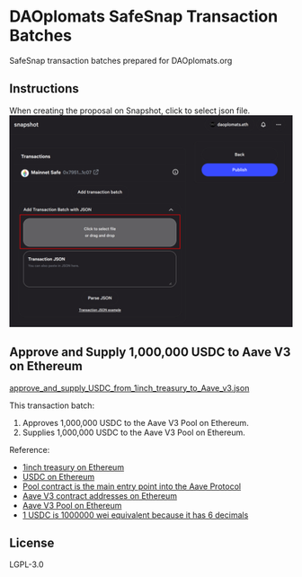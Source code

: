 # DAOplomats SafeSnap Transaction Batches
SafeSnap transaction batches prepared for DAOplomats.org

## Instructions
When creating the proposal on Snapshot, click to select json file.
![Select Transaction Batch File](resources/select-transaction-batch-file.png)

## Approve and Supply 1,000,000 USDC to Aave V3 on Ethereum
[approve_and_supply_USDC_from_1inch_treasury_to_Aave_v3.json](https://github.com/MantisClone/daoplomats-safe-tasks/blob/master/approve_and_supply_USDC_from_1inch_treasury_to_Aave_v3.json)

This transaction batch:
1. Approves 1,000,000 USDC to the Aave V3 Pool on Ethereum.
2. Supplies 1,000,000 USDC to the Aave V3 Pool on Ethereum.

Reference:
* [1inch treasury on Ethereum](https://etherscan.io/address/0x7951c7ef839e26F63DA87a42C9a87986507f1c07)
* [USDC on Ethereum](https://etherscan.io/address/0xa0b86991c6218b36c1d19d4a2e9eb0ce3606eb48)
* [Pool contract is the main entry point into the Aave Protocol](https://docs.aave.com/developers/getting-started/contracts-overview#pool)
* [Aave V3 contract addresses on Ethereum](https://docs.aave.com/developers/deployed-contracts/v3-mainnet/ethereum-mainnet)
* [Aave V3 Pool on Ethereum](https://etherscan.io/address/0x87870Bca3F3fD6335C3F4ce8392D69350B4fA4E2)
* [1 USDC is 1000000 wei equivalent because it has 6 decimals](https://ethereum.stackexchange.com/a/127461)


## License
LGPL-3.0
